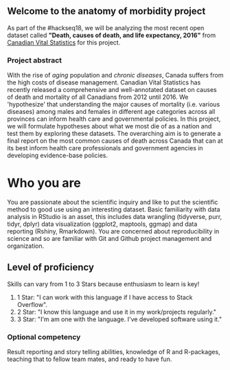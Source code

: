 ## Welcome to the anatomy of morbidity project

As part of the #hackseq18, we will be analyzing the most recent open dataset called **"Death, causes of death, and life expectancy, 2016"** from [Canadian Vital Statistics](https://www150.statcan.gc.ca/n1/daily-quotidien/180628/dq180628b-eng.htm) for this project.

### Project abstract

With the rise of _aging_ population and _chronic diseases_, Canada suffers from the high costs of disease management. Canadian Vital Statistics has recently released a comprehensive and well-annotated dataset on causes of death and mortality of all Canadians from 2012 until 2016. We 'hypothesize' that understanding the major causes of mortality (i.e. various diseases) among males and females in different age categories across all provinces can inform health care and governmental policies. In this project, we will formulate hypotheses about what we most die of as a nation and test them by exploring these datasets. The overarching aim is to generate a final report on the most common causes of death across Canada that can at its best inform health care professionals and government agencies in developing evidence-base policies.


# Who you are

You are passionate about the scientific inquiry and like to put the scientific method to good use using an interesting dataset. Basic familiarity with data analysis in RStudio is an asset, this includes data wrangling (tidyverse, purr, tidyr, dplyr) data visualization (ggplot2, maptools, ggmap) and data reporting (Rshiny, Rmarkdown). You are concerned about reproducibility in science and so are familiar with Git and Github project management and organization.  

## Level of proficiency
Skills can vary from 1 to 3 Stars because enthusiasm to learn is key!
1. 1 Star: "I can work with this language if I have access to Stack Overflow".
2. 2 Star: "I know this language and use it in my work/projects regularly."
3. 3 Star: "I'm am one with the language. I've developed software using it."


### Optional competency

Result reporting and story telling abilities, knowledge of R and R-packages, teaching that to fellow team mates, and ready to have fun.



